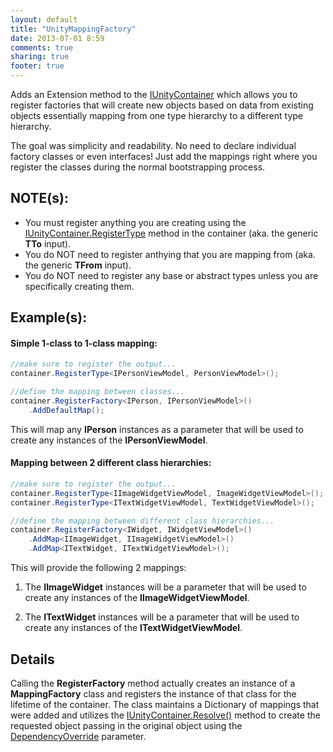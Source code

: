 ```yaml
---
layout: default
title: "UnityMappingFactory"
date: 2013-07-01 8:59
comments: true
sharing: true
footer: true
---
```


Adds an Extension method to the [IUnityContainer](http://msdn.microsoft.com/en-us/library/microsoft.practices.unity.iunitycontainer.aspx) which allows you to register factories that will create new objects based on data from existing objects essentially mapping from one type hierarchy to a different type hierarchy.

The goal was simplicity and readability. No need to declare individual factory classes or even interfaces! Just add the mappings right where you register the classes during the normal bootstrapping process.

## NOTE(s):

* You must register anything you are creating using the [IUnityContainer.RegisterType](http://msdn.microsoft.com/en-us/library/ee649762.aspx) method in the container (aka. the generic **TTo** input). 
* You do NOT need to register anthying that you are mapping from (aka. the generic **TFrom** input).
* You do NOT need to register any base or abstract types unless you are specifically creating them.

## Example(s):

#### Simple 1-class to 1-class mapping:

```c# 
//make sure to register the output...
container.RegisterType<IPersonViewModel, PersonViewModel>();

//define the mapping between classes...
container.RegisterFactory<IPerson, IPersonViewModel>()
	.AddDefaultMap();
```

This will map any **IPerson** instances as a parameter that will be used to create any instances of the **IPersonViewModel**.

#### Mapping between 2 different class hierarchies:

```c#
//make sure to register the output...
container.RegisterType<IImageWidgetViewModel, ImageWidgetViewModel>();
container.RegisterType<ITextWidgetViewModel, TextWidgetViewModel>();

//define the mapping between different class hierarchies...
container.RegisterFactory<IWidget, IWidgetViewModel>()
	.AddMap<IImageWidget, IImageWidgetViewModel>()
	.AddMap<ITextWidget, ITextWidgetViewModel>();
```
This will provide the following 2 mappings:

1. The **IImageWidget** instances will be a parameter that will be used to create any instances of the **IImageWidgetViewModel**.

2. The **ITextWidget** instances will be a parameter that will be used to create any instances of the **ITextWidgetViewModel**.

## Details

Calling the **RegisterFactory** method actually creates an instance of a **MappingFactory** class and registers the instance of that class for the lifetime of the container. The class maintains a Dictionary of mappings that were added and utilizes the [IUnityContainer.Resolve()](http://msdn.microsoft.com/en-us/library/ff660794.aspx) method to create the requested object passing in the original object using the [DependencyOverride](http://msdn.microsoft.com/en-us/library/ff660920.aspx) parameter.